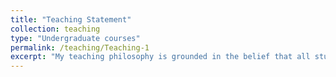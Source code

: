 ```yaml
---
title: "Teaching Statement"
collection: teaching
type: "Undergraduate courses"
permalink: /teaching/Teaching-1
excerpt: "My teaching philosophy is grounded in the belief that all students can succeed in mathematics. I believe that my role as a teacher is to provide students with the tools and support they need to develop a deep understanding of mathematical concepts and to become proficient in mathematical problem-solving. I strive to create a classroom environment that is both engaging and supportive. I believe that students are more likely to learn when they are actively involved in their own learning. I also encourage students to ask questions and to participate in class discussions to develop critical thinking skills, problem-solving skills, and communication skills. Moreover, I believe that it is important to influence student behavior positively. I do this by modeling respectful and responsible behavior in the classroom. I also create clear expectations for student behavior and I provide positive reinforcement when students meet those expectations."
---
```


